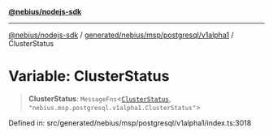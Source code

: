 [**@nebius/nodejs-sdk**](../../../../../../README.md)

***

[@nebius/nodejs-sdk](../../../../../../README.md) / [generated/nebius/msp/postgresql/v1alpha1](../README.md) / ClusterStatus

# Variable: ClusterStatus

> **ClusterStatus**: `MessageFns`\<[`ClusterStatus`](../interfaces/ClusterStatus.md), `"nebius.msp.postgresql.v1alpha1.ClusterStatus"`\>

Defined in: src/generated/nebius/msp/postgresql/v1alpha1/index.ts:3018
